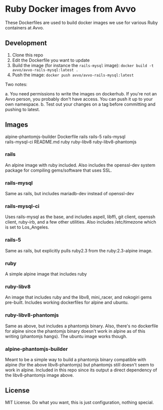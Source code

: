 # Ruby Docker images from Avvo

These Dockerfiles are used to build docker images we use for various Ruby 
containers at Avvo.

## Development

1. Clone this repo
2. Edit the Dockerfile you want to update
3. Build the image (for instance the `rails-mysql` image): 
   `docker build -t avvo/avvo-rails-mysql:latest .`
4. Push the image: `docker push avvo/avvo-rails-mysql:latest`

Two notes:

a. You need permissions to write the images on dockerhub. If you're not an 
Avvo person, you probably don't have access. You can push it up to your own 
namespace.
b. Test out your changes on a tag before committing and pushing to latest.

## Images
alpine-phantomjs-builder  Dockerfile  rails  rails-5  rails-mysql  
rails-mysql-ci  README.md  ruby  ruby-libv8  ruby-libv8-phantomjs

### rails
An alpine image with ruby included.  Also includes the openssl-dev system 
package for compiling gems/software that uses SSL.

### rails-mysql
Same as rails, but includes mariadb-dev instead of openssl-dev

### rails-mysql-ci
Uses rails-mysql as the base, and includes aspell, libffi, git client, 
openssh client, ruby-irb, and a few other utilities.  Also includes 
/etc/timezone which is set to Los_Angeles.

### rails-5
Same as rails, but explicitly pulls ruby2.3 from the ruby:2.3-alpine image.

### ruby
A simple alpine image that includes ruby

### ruby-libv8
An image that includes ruby and the libv8, mini_racer, and nokogiri gems 
pre-built.  Includes working dockerfiles for alpine and ubuntu.

### ruby-libv8-phantomjs
Same as above, but includes a phantomjs binary.  Also, there's no dockerfile 
for alpine since the phantomjs binary doesn't work in alpine as of this 
writing (phantomjs hangs).  The ubuntu image works though.

### alpine-phantomjs-builder
Meant to be a simple way to build a phantomjs binary compatible with alpine 
(for the above libv8-phantomjs) but phantomjs still doesn't seem to work in 
alpine.  Included in this repo since its output a direct dependency of the 
libv8-phantomjs image above.

## License

MIT License. Do what you want, this is just configuration, nothing special.
